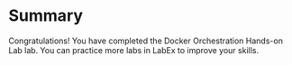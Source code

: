 # Summary

Congratulations! You have completed the Docker Orchestration Hands-on Lab lab. You can practice more labs in LabEx to improve your skills.
